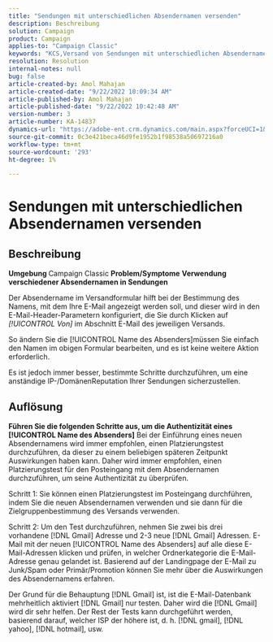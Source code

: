```yaml
---
title: "Sendungen mit unterschiedlichen Absendernamen versenden"
description: Beschreibung
solution: Campaign
product: Campaign
applies-to: "Campaign Classic"
keywords: "KCS,Versand von Sendungen mit unterschiedlichen Absendernamen"
resolution: Resolution
internal-notes: null
bug: false
article-created-by: Amol Mahajan
article-created-date: "9/22/2022 10:09:34 AM"
article-published-by: Amol Mahajan
article-published-date: "9/22/2022 10:42:48 AM"
version-number: 3
article-number: KA-14837
dynamics-url: "https://adobe-ent.crm.dynamics.com/main.aspx?forceUCI=1&pagetype=entityrecord&etn=knowledgearticle&id=3482baa3-5e3a-ed11-9db0-002248086d3d"
source-git-commit: 0c3e421beca46d9fe1952b1f98538a50697216a0
workflow-type: tm+mt
source-wordcount: '293'
ht-degree: 1%

---
```


# Sendungen mit unterschiedlichen Absendernamen versenden

## Beschreibung

<b>Umgebung</b><b> </b>
Campaign Classic
<b>Problem/Symptome</b>
<b>Verwendung verschiedener Absendernamen in Sendungen</b>

Der Absendername im Versandformular hilft bei der Bestimmung des Namens, mit dem Ihre E-Mail angezeigt werden soll, und dieser wird in den E-Mail-Header-Parametern konfiguriert, die Sie durch Klicken auf *[!UICONTROL Von]* im Abschnitt E-Mail des jeweiligen Versands.

So ändern Sie die [!UICONTROL Name des Absenders]müssen Sie einfach den Namen im obigen Formular bearbeiten, und es ist keine weitere Aktion erforderlich.

Es ist jedoch immer besser, bestimmte Schritte durchzuführen, um eine anständige IP-/DomänenReputation Ihrer Sendungen sicherzustellen.






## Auflösung

<b>Führen Sie die folgenden Schritte aus, um die Authentizität eines [!UICONTROL Name des Absenders]</b>
Bei der Einführung eines neuen Absendernamens wird immer empfohlen, einen Platzierungstest durchzuführen, da dieser zu einem beliebigen späteren Zeitpunkt Auswirkungen haben kann. Daher wird immer empfohlen, einen Platzierungstest für den Posteingang mit dem Absendernamen durchzuführen, um seine Authentizität zu überprüfen.

Schritt 1: Sie können einen Platzierungstest im Posteingang durchführen, indem Sie die neuen Absendernamen verwenden und sie dann für die Zielgruppenbestimmung des Versands verwenden.

Schritt 2: Um den Test durchzuführen, nehmen Sie zwei bis drei vorhandene [!DNL Gmail] Adresse und 2-3 neue [!DNL Gmail] Adressen. E-Mail mit der neuen [!UICONTROL Name des Absenders] auf alle diese E-Mail-Adressen klicken und prüfen, in welcher Ordnerkategorie die E-Mail-Adresse genau gelandet ist. Basierend auf der Landingpage der E-Mail zu Junk/Spam oder Primär/Promotion können Sie mehr über die Auswirkungen des Absendernamens erfahren.

Der Grund für die Behauptung [!DNL Gmail] ist, ist die E-Mail-Datenbank mehrheitlich aktiviert [!DNL Gmail] nur testen. Daher wird die [!DNL Gmail] wird dir sehr helfen. Der Rest der Tests kann durchgeführt werden, basierend darauf, welcher ISP der höhere ist, d. h. [!DNL gmail], [!DNL yahoo], [!DNL hotmail], usw.
